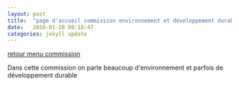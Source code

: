 ```yaml
---
layout: post
title:  "page d'accueil commission environnement et développement durable"
date:   2016-01-20 00:18:47
categories: jekyll update
---
```

[retour menu commission](../index.html)

Dans cette commission on parle beaucoup d'environnement et parfois de développement durable